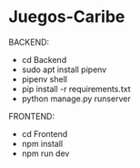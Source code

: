 # Juegos-Caribe

BACKEND:
* cd Backend
* sudo apt install pipenv
* pipenv shell
* pip install -r requirements.txt
* python manage.py runserver

FRONTEND:
* cd Frontend
* npm install
* npm run dev
